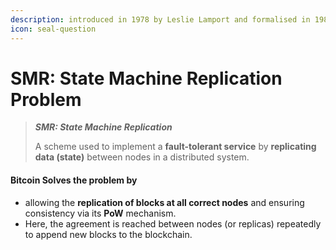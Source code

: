 ```yaml
---
description: introduced in 1978 by Leslie Lamport and formalised in 1980 by Fred Schneider
icon: seal-question
---
```


# SMR: State Machine Replication Problem

> _**SMR: State Machine Replication**_
>
> A scheme used to implement a **fault-tolerant service** by **replicating data (state)** between nodes in a distributed system.



#### Bitcoin Solves the problem by

* allowing the **replication of blocks at all correct nodes** and ensuring consistency via its **PoW** mechanism.&#x20;
* Here, the agreement is reached between nodes (or replicas) repeatedly to append new blocks to the blockchain.
